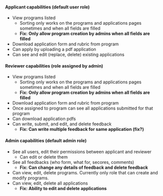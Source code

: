 #### Applicant capabilities (default user role)
+ View programs listed
  + Sorting only works on the programs and applications pages sometimes and when all fields are filled 
  + __Fix: Only allow program creation by admins when all fields are filled__
+ Download application form and rubric from program 
+ Can apply by uploading a pdf application 
+ Can see and edit (replace, delete) existing applications


#### Reviewer capabilities (role assigned by admin)
+ View programs listed
  + Sorting only works on the programs and applications pages sometimes and when all fields are filled 
  + __Fix: Only allow program creation by admins when all fields are filled__
+ Download application form and rubric from program 
+ Once assigned to program can see all applications submitted for that program
+ Can download application pdfs
+ Can write, submit, and edit, and delete feedback 
  + __Fix: Can write multiple feedback for same application (fix?)__

#### Admin capabilities (default admin role)
+ See all users, edit their permissions between applicant and reviewer
  + Can edit or delete them
+ See all feedbacks (who form, what for, secores, comments)
  + __Fix: Can change any details of feedback and delete feedback__
+ Can view, edit, delete programs. Currently only role that can create and modify programs.
+ Can view, edit, delete all applications
  + __Fix: Ability to edit and delete applications__